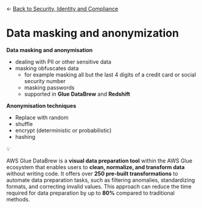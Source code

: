← [Back to Security, Identity and Compliance](../Security,%20Identity%20and%20Compliance.md)

# Data masking and anonymization

**Data masking and anonymisation**

- dealing with PII or other sensitive data
- masking obfuscates data
    - for example masking all but the last 4 digits of a credit card or social security number
    - masking passwords
    - supported in **Glue DataBrew** and **Redshift**
    

**Anonymisation techniques**

- Replace with random
- shuffle
- encrypt (deterministic or probabilistic)
- hashing

<aside>
💡

AWS Glue DataBrew is a **visual data preparation tool** within the AWS Glue ecosystem that enables users to **clean, normalize, and transform data** without writing code. It offers over **250 pre-built transformations** to automate data preparation tasks, such as filtering anomalies, standardizing formats, and correcting invalid values. This approach can reduce the time required for data preparation by up to **80%** compared to traditional methods.  

</aside>